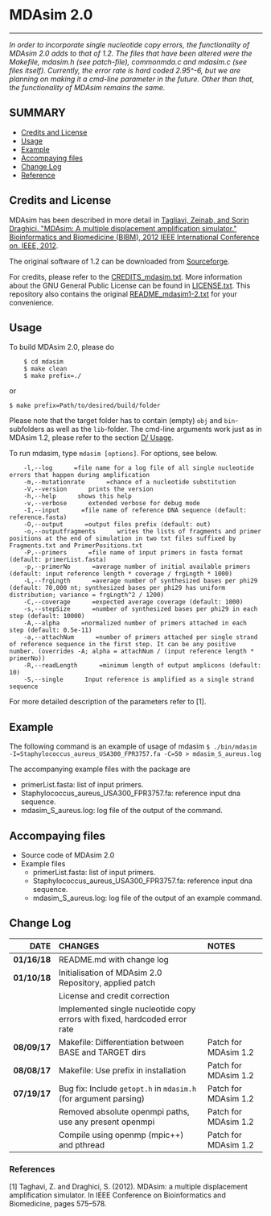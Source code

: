 # MDAsim 2.0
----------------------------------------------------------------------------------
*In order to incorporate single nucleotide copy errors, the functionality of MDAsim 2.0 adds to that of 1.2. The files that have been altered were the Makefile, mdasim.h (see patch-file), commonmda.c and mdasim.c (see files itself). Currently, the error rate is hard coded 2.95^-6, but we are planning on making it a cmd-line parameter in the future. Other than that, the functionality of MDAsim remains the same.*

## SUMMARY

+ [Credits and License](https://github.com/hzi-bifo/mdasim/blob/master/README.md#credits-and-license)
+ [Usage](https://github.com/hzi-bifo/mdasim/blob/master/README.md#usage)
+ [Example](https://github.com/hzi-bifo/mdasim#example)
+ [Accompaying files](https://github.com/hzi-bifo/mdasim/blob/master/README.md#accompaying-files)
+ [Change Log](https://github.com/hzi-bifo/mdasim/blob/master/README.md#change-log)
+ [Reference](https://github.com/hzi-bifo/mdasim#references)

## Credits and License

MDAsim has been described in more detail in [Tagliavi, Zeinab, and Sorin Draghici. "MDAsim: A multiple displacement amplification simulator." Bioinformatics and Biomedicine (BIBM), 2012 IEEE International Conference on. IEEE, 2012](https://doi.org/10.1109/BIBM.2012.6392622).

The original software of 1.2 can be downloaded from [Sourceforge](https://sourceforge.net/projects/mdasim/).

For credits, please refer to the [CREDITS_mdasim.txt](https://github.com/hzi-bifo/mdasim/blob/master/CREDITS_mdasim.txt).
More information about the GNU General Public License can be found in [LICENSE.txt](https://github.com/hzi-bifo/mdasim/blob/master/LICENSE.txt).
This repository also contains the original [README_mdasim1-2.txt](https://github.com/hzi-bifo/mdasim/blob/master/README_mdasim1-2.txt) for your convenience.

## Usage
To build MDAsim 2.0, please do
```
	$ cd mdasim
	$ make clean
	$ make prefix=./
```
or
```
$ make prefix=Path/to/desired/build/folder
```
Please note that the target folder has to contain (empty) `obj` and `bin`-subfolders as well as the `lib`-folder.
The cmd-line arguments work just as in MDAsim 1.2, please refer to the section [D/ Usage](https://github.com/hzi-bifo/mdasim#d-usage).

To run mdasim, type `mdasim [options]`. For options, see below.
```
	-l,--log      =file name for a log file of all single nucleotide errors that happen during amplification
	-m,--mutationrate      =chance of a nucleotide substitution
	-V,--version      prints the version
	-h,--help      shows this help
	-v,--verbose      extended verbose for debug mode
	-I,--input      =file name of reference DNA sequence (default: reference.fasta)
	-O,--output      =output files prefix (default: out)
	-o,--outputfragments      writes the lists of fragments and primer positions at the end of simulation in two txt files suffixed by Fragments.txt and PrimerPositions.txt
	-P,--primers      =file name of input primers in fasta format (default: primerList.fasta)
	-p,--primerNo      =average number of initial available primers (default: input reference length * coverage / frgLngth * 1000)
	-L,--frgLngth      =average number of synthesized bases per phi29 (default: 70,000 nt; synthesized bases per phi29 has uniform distribution; variance = frgLngth^2 / 1200)
	-C,--coverage      =expected average coverage (default: 1000)
	-s,--stepSize      =number of synthesized bases per phi29 in each step (default: 10000)
	-A,--alpha      =normalized number of primers attached in each step (default: 0.5e-11)
	-a,--attachNum      =number of primers attached per single strand of reference sequence in the first step. It can be any positive number. (overrides -A; alpha = attachNum / (input reference length * primerNo))
	-R,--readLength      =minimum length of output amplicons (default: 10)
	-S,--single      Input reference is amplified as a single strand sequence

```

For more detailed description of the parameters refer to [1].

## Example

The following command is an example of usage of mdasim
    `$ ./bin/mdasim -I=Staphylococcus_aureus_USA300_FPR3757.fa -C=50 > mdasim_S_aureus.log`

The accompanying example files with the package are
- primerList.fasta: list of input primers.
- Staphylococcus_aureus_USA300_FPR3757.fa: reference input dna sequence.
- mdasim_S_aureus.log: log file of the output of the command.


## Accompaying files

+ Source code of MDAsim 2.0
+ Example files
    + primerList.fasta: list of input primers.
    + Staphylococcus_aureus_USA300_FPR3757.fa: reference input dna sequence.
    + mdasim_S_aureus.log: log file of the output of an example command.

## Change Log

| DATE         | CHANGES                                                                    | NOTES                 |
| ------------:|:---------------------------------------------------------------------------|:----------------------|
| **01/16/18** | README.md with change log                                                  |                       |
| **01/10/18** | Initialisation of MDAsim 2.0 Repository, applied patch                     |                       |
|              | License and credit correction                                              |                       |
|              | Implemented single nucleotide copy errors with fixed, hardcoded error rate |                       |
| **08/09/17** | Makefile: Differentiation between BASE and TARGET dirs                     | Patch for MDAsim 1.2  |
| **08/08/17** | Makefile: Use prefix in installation                                       | Patch for MDAsim 1.2  |
| **07/19/17** | Bug fix: Include `getopt.h` in `mdasim.h` (for argument parsing)           | Patch for MDAsim 1.2  |
|              | Removed absolute openmpi paths, use any present openmpi                    | Patch for MDAsim 1.2  |
|              | Compile using openmp (mpic++) and pthread                                  | Patch for MDAsim 1.2  |

### References

[1] Taghavi, Z. and Draghici, S. (2012). MDAsim: a multiple displacement amplification simulator. In IEEE Conference on Bioinformatics and Biomedicine, pages 575–578.
